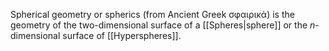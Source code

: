 Spherical geometry or spherics (from Ancient Greek σφαιρικά) is the geometry of the two-dimensional surface of a [[Spheres|sphere]] or the $n$-dimensional surface of [[Hyperspheres]].